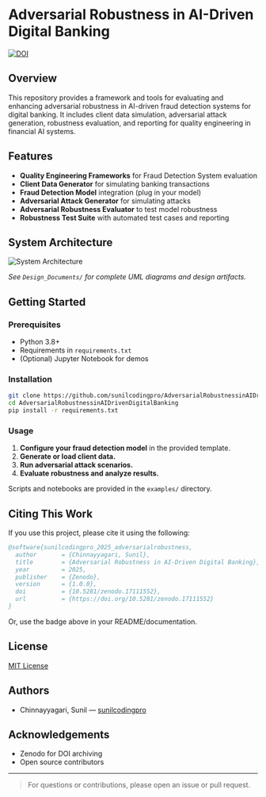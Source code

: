 # Adversarial Robustness in AI-Driven Digital Banking

[![DOI](https://zenodo.org/badge/DOI/10.5281/zenodo.17111552.svg)](https://doi.org/10.5281/zenodo.17111552)

## Overview

This repository provides a framework and tools for evaluating and enhancing adversarial robustness in AI-driven fraud detection systems for digital banking. It includes client data simulation, adversarial attack generation, robustness evaluation, and reporting for quality engineering in financial AI systems.

## Features

- **Quality Engineering Frameworks** for Fraud Detection System evaluation
- **Client Data Generator** for simulating banking transactions
- **Fraud Detection Model** integration (plug in your model)
- **Adversarial Attack Generator** for simulating attacks
- **Adversarial Robustness Evaluator** to test model robustness
- **Robustness Test Suite** with automated test cases and reporting

## System Architecture

![System Architecture](Design_Documents/adversarial_robustness_architecture.png)

*See `Design_Documents/` for complete UML diagrams and design artifacts.*

## Getting Started

### Prerequisites

- Python 3.8+
- Requirements in `requirements.txt`
- (Optional) Jupyter Notebook for demos

### Installation

```bash
git clone https://github.com/sunilcodingpro/AdversarialRobustnessinAIDrivenDigitalBanking.git
cd AdversarialRobustnessinAIDrivenDigitalBanking
pip install -r requirements.txt
```

### Usage

1. **Configure your fraud detection model** in the provided template.
2. **Generate or load client data.**
3. **Run adversarial attack scenarios.**
4. **Evaluate robustness and analyze results.**

Scripts and notebooks are provided in the `examples/` directory.

## Citing This Work

If you use this project, please cite it using the following:

```bibtex
@software{sunilcodingpro_2025_adversarialrobustness,
  author       = {Chinnayyagari, Sunil},
  title        = {Adversarial Robustness in AI-Driven Digital Banking},
  year         = 2025,
  publisher    = {Zenodo},
  version      = {1.0.0},
  doi          = {10.5281/zenodo.17111552},
  url          = {https://doi.org/10.5281/zenodo.17111552}
}
```

Or, use the badge above in your README/documentation.

## License

[MIT License](LICENSE)

## Authors

- Chinnayyagari, Sunil — [sunilcodingpro](https://github.com/sunilcodingpro)

## Acknowledgements

- Zenodo for DOI archiving
- Open source contributors

---

> For questions or contributions, please open an issue or pull request.